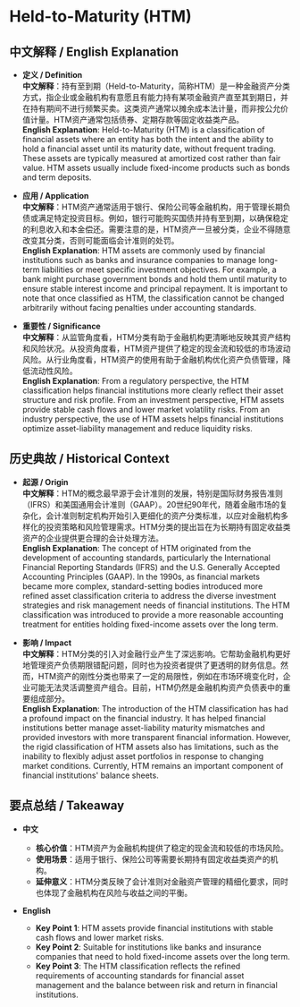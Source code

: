 # Held-to-Maturity (HTM)

## 中文解释 / English Explanation

* **定义 / Definition**  
  **中文解释**：持有至到期（Held-to-Maturity，简称HTM）是一种金融资产分类方式，指企业或金融机构有意愿且有能力持有某项金融资产直至其到期日，并在持有期间不进行频繁买卖。这类资产通常以摊余成本法计量，而非按公允价值计量。HTM资产通常包括债券、定期存款等固定收益类产品。  
  **English Explanation**: Held-to-Maturity (HTM) is a classification of financial assets where an entity has both the intent and the ability to hold a financial asset until its maturity date, without frequent trading. These assets are typically measured at amortized cost rather than fair value. HTM assets usually include fixed-income products such as bonds and term deposits.

* **应用 / Application**  
  **中文解释**：HTM资产通常适用于银行、保险公司等金融机构，用于管理长期负债或满足特定投资目标。例如，银行可能购买国债并持有至到期，以确保稳定的利息收入和本金偿还。需要注意的是，HTM资产一旦被分类，企业不得随意改变其分类，否则可能面临会计准则的处罚。  
  **English Explanation**: HTM assets are commonly used by financial institutions such as banks and insurance companies to manage long-term liabilities or meet specific investment objectives. For example, a bank might purchase government bonds and hold them until maturity to ensure stable interest income and principal repayment. It is important to note that once classified as HTM, the classification cannot be changed arbitrarily without facing penalties under accounting standards.

* **重要性 / Significance**  
  **中文解释**：从监管角度看，HTM分类有助于金融机构更清晰地反映其资产结构和风险状况。从投资角度看，HTM资产提供了稳定的现金流和较低的市场波动风险。从行业角度看，HTM资产的使用有助于金融机构优化资产负债管理，降低流动性风险。  
  **English Explanation**: From a regulatory perspective, the HTM classification helps financial institutions more clearly reflect their asset structure and risk profile. From an investment perspective, HTM assets provide stable cash flows and lower market volatility risks. From an industry perspective, the use of HTM assets helps financial institutions optimize asset-liability management and reduce liquidity risks.

## 历史典故 / Historical Context

* **起源 / Origin**  
  **中文解释**：HTM的概念最早源于会计准则的发展，特别是国际财务报告准则（IFRS）和美国通用会计准则（GAAP）。20世纪90年代，随着金融市场的复杂化，会计准则制定机构开始引入更细化的资产分类标准，以应对金融机构多样化的投资策略和风险管理需求。HTM分类的提出旨在为长期持有固定收益类资产的企业提供更合理的会计处理方法。  
  **English Explanation**: The concept of HTM originated from the development of accounting standards, particularly the International Financial Reporting Standards (IFRS) and the U.S. Generally Accepted Accounting Principles (GAAP). In the 1990s, as financial markets became more complex, standard-setting bodies introduced more refined asset classification criteria to address the diverse investment strategies and risk management needs of financial institutions. The HTM classification was introduced to provide a more reasonable accounting treatment for entities holding fixed-income assets over the long term.

* **影响 / Impact**  
  **中文解释**：HTM分类的引入对金融行业产生了深远影响。它帮助金融机构更好地管理资产负债期限错配问题，同时也为投资者提供了更透明的财务信息。然而，HTM资产的刚性分类也带来了一定的局限性，例如在市场环境变化时，企业可能无法灵活调整资产组合。目前，HTM仍然是金融机构资产负债表中的重要组成部分。  
  **English Explanation**: The introduction of the HTM classification has had a profound impact on the financial industry. It has helped financial institutions better manage asset-liability maturity mismatches and provided investors with more transparent financial information. However, the rigid classification of HTM assets also has limitations, such as the inability to flexibly adjust asset portfolios in response to changing market conditions. Currently, HTM remains an important component of financial institutions' balance sheets.

## 要点总结 / Takeaway

* **中文**  
  - **核心价值**：HTM资产为金融机构提供了稳定的现金流和较低的市场风险。  
  - **使用场景**：适用于银行、保险公司等需要长期持有固定收益类资产的机构。  
  - **延伸意义**：HTM分类反映了会计准则对金融资产管理的精细化要求，同时也体现了金融机构在风险与收益之间的平衡。  

* **English**  
  - **Key Point 1**: HTM assets provide financial institutions with stable cash flows and lower market risks.  
  - **Key Point 2**: Suitable for institutions like banks and insurance companies that need to hold fixed-income assets over the long term.  
  - **Key Point 3**: The HTM classification reflects the refined requirements of accounting standards for financial asset management and the balance between risk and return in financial institutions.